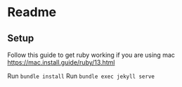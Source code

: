 # Readme

## Setup

Follow this guide to get ruby working if you are using mac
https://mac.install.guide/ruby/13.html

Run `bundle install`
Run `bundle exec jekyll serve`